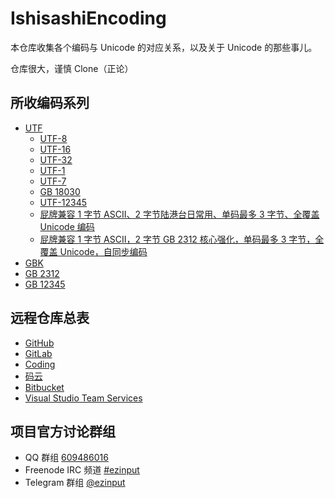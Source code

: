 # IshisashiEncoding
本仓库收集各个编码与 Unicode 的对应关系，以及关于 Unicode 的那些事儿。

仓库很大，谨慎 Clone（正论）

## 所收编码系列
- [UTF](https://github.com/mrhso/IshisashiEncoding/tree/master/%E7%BC%96%E7%A0%81/UTF)
    - [UTF-8](https://github.com/mrhso/IshisashiEncoding/tree/master/%E7%BC%96%E7%A0%81/UTF/UTF-8)
    - [UTF-16](https://github.com/mrhso/IshisashiEncoding/tree/master/%E7%BC%96%E7%A0%81/UTF/UTF-16)
    - [UTF-32](https://github.com/mrhso/IshisashiEncoding/tree/master/%E7%BC%96%E7%A0%81/UTF/UTF-32)
    - [UTF-1](https://github.com/mrhso/IshisashiEncoding/tree/master/%E7%BC%96%E7%A0%81/UTF/UTF-1)
    - [UTF-7](https://github.com/mrhso/IshisashiEncoding/tree/master/%E7%BC%96%E7%A0%81/UTF/UTF-7)
    - [GB 18030](https://github.com/mrhso/IshisashiEncoding/tree/master/%E7%BC%96%E7%A0%81/UTF/GB%2018030)
    - [UTF-12345](https://github.com/mrhso/IshisashiEncoding/tree/master/%E7%BC%96%E7%A0%81/UTF/UTF-12345)
    - [屁牌兼容 1 字节 ASCII、2 字节陆港台日常用、单码最多 3 字节、全覆盖 Unicode 编码](https://github.com/mrhso/IshisashiEncoding/tree/master/%E7%BC%96%E7%A0%81/UTF/Farter)
    - [屁牌兼容 1 字节 ASCII，2 字节 GB 2312 核心强化，单码最多 3 字节，全覆盖 Unicode，自同步编码](https://github.com/mrhso/IshisashiEncoding/tree/master/%E7%BC%96%E7%A0%81/UTF/Farter%202312)
- [GBK](https://github.com/mrhso/IshisashiEncoding/tree/master/%E7%BC%96%E7%A0%81/GBK)
- [GB 2312](https://github.com/mrhso/IshisashiEncoding/tree/master/%E7%BC%96%E7%A0%81/GB%202312)
- [GB 12345](https://github.com/mrhso/IshisashiEncoding/tree/master/%E7%BC%96%E7%A0%81/GB%2012345)

## 远程仓库总表
- [GitHub](https://github.com/mrhso/IshisashiEncoding)
- [GitLab](https://gitlab.com/mrhso/IshisashiEncoding)
- [Coding](https://coding.net/u/mrhso/p/IshisashiEncoding/git)
- [码云](https://gitee.com/mrhso/IshisashiEncoding)
- [Bitbucket](https://bitbucket.org/mrhso/ishisashiencoding)
- [Visual Studio Team Services](https://mrhso.visualstudio.com/IshisashiEncoding)

## 项目官方讨论群组
- QQ 群组 [609486016](https://jq.qq.com/?_wv=1027&k=5UoCrbI)
- Freenode IRC 频道 [#ezinput](https://webchat.freenode.net/?channels=%23ezinput)
- Telegram 群组 [@ezinput](https://t.me/ezinput)
